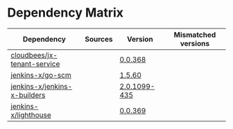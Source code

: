 # Dependency Matrix

Dependency | Sources | Version | Mismatched versions
---------- | ------- | ------- | -------------------
[cloudbees/jx-tenant-service](https://github.com/cloudbees/jx-tenant-service) |  | [0.0.368](https://github.com/cloudbees/jx-tenant-service/releases/tag/v0.0.368) | 
[jenkins-x/go-scm](https://github.com/jenkins-x/go-scm) |  | [1.5.60]() | 
[jenkins-x/jenkins-x-builders](https://github.com/jenkins-x/jenkins-x-builders) |  | [2.0.1099-435]() | 
[jenkins-x/lighthouse](https://github.com/jenkins-x/lighthouse) |  | [0.0.369]() | 
